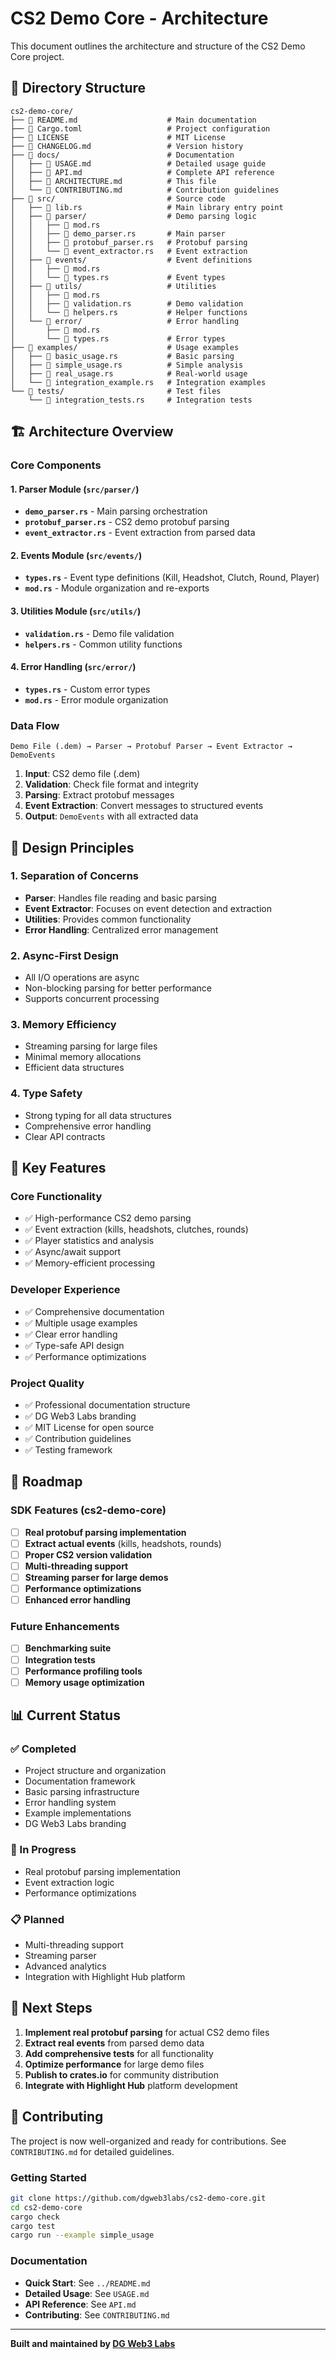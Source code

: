 # CS2 Demo Core - Architecture

This document outlines the architecture and structure of the CS2 Demo Core project.

## 📁 Directory Structure

```
cs2-demo-core/
├── 📄 README.md                    # Main documentation
├── 📄 Cargo.toml                   # Project configuration
├── 📄 LICENSE                      # MIT License
├── 📄 CHANGELOG.md                 # Version history
├── 📁 docs/                        # Documentation
│   ├── 📄 USAGE.md                 # Detailed usage guide
│   ├── 📄 API.md                   # Complete API reference
│   ├── 📄 ARCHITECTURE.md          # This file
│   └── 📄 CONTRIBUTING.md          # Contribution guidelines
├── 📁 src/                         # Source code
│   ├── 📄 lib.rs                   # Main library entry point
│   ├── 📁 parser/                  # Demo parsing logic
│   │   ├── 📄 mod.rs
│   │   ├── 📄 demo_parser.rs       # Main parser
│   │   ├── 📄 protobuf_parser.rs   # Protobuf parsing
│   │   └── 📄 event_extractor.rs   # Event extraction
│   ├── 📁 events/                  # Event definitions
│   │   ├── 📄 mod.rs
│   │   └── 📄 types.rs             # Event types
│   ├── 📁 utils/                   # Utilities
│   │   ├── 📄 mod.rs
│   │   ├── 📄 validation.rs        # Demo validation
│   │   └── 📄 helpers.rs           # Helper functions
│   └── 📁 error/                   # Error handling
│       ├── 📄 mod.rs
│       └── 📄 types.rs             # Error types
├── 📁 examples/                    # Usage examples
│   ├── 📄 basic_usage.rs           # Basic parsing
│   ├── 📄 simple_usage.rs          # Simple analysis
│   ├── 📄 real_usage.rs            # Real-world usage
│   └── 📄 integration_example.rs   # Integration examples
└── 📁 tests/                       # Test files
    └── 📄 integration_tests.rs     # Integration tests
```

## 🏗️ Architecture Overview

### **Core Components**

#### **1. Parser Module (`src/parser/`)**
- **`demo_parser.rs`** - Main parsing orchestration
- **`protobuf_parser.rs`** - CS2 demo protobuf parsing
- **`event_extractor.rs`** - Event extraction from parsed data

#### **2. Events Module (`src/events/`)**
- **`types.rs`** - Event type definitions (Kill, Headshot, Clutch, Round, Player)
- **`mod.rs`** - Module organization and re-exports

#### **3. Utilities Module (`src/utils/`)**
- **`validation.rs`** - Demo file validation
- **`helpers.rs`** - Common utility functions

#### **4. Error Handling (`src/error/`)**
- **`types.rs`** - Custom error types
- **`mod.rs`** - Error module organization

### **Data Flow**

```
Demo File (.dem) → Parser → Protobuf Parser → Event Extractor → DemoEvents
```

1. **Input**: CS2 demo file (.dem)
2. **Validation**: Check file format and integrity
3. **Parsing**: Extract protobuf messages
4. **Event Extraction**: Convert messages to structured events
5. **Output**: `DemoEvents` with all extracted data

## 🎯 Design Principles

### **1. Separation of Concerns**
- **Parser**: Handles file reading and basic parsing
- **Event Extractor**: Focuses on event detection and extraction
- **Utilities**: Provides common functionality
- **Error Handling**: Centralized error management

### **2. Async-First Design**
- All I/O operations are async
- Non-blocking parsing for better performance
- Supports concurrent processing

### **3. Memory Efficiency**
- Streaming parsing for large files
- Minimal memory allocations
- Efficient data structures

### **4. Type Safety**
- Strong typing for all data structures
- Comprehensive error handling
- Clear API contracts

## 🔧 Key Features

### **Core Functionality**
- ✅ High-performance CS2 demo parsing
- ✅ Event extraction (kills, headshots, clutches, rounds)
- ✅ Player statistics and analysis
- ✅ Async/await support
- ✅ Memory-efficient processing

### **Developer Experience**
- ✅ Comprehensive documentation
- ✅ Multiple usage examples
- ✅ Clear error handling
- ✅ Type-safe API design
- ✅ Performance optimizations

### **Project Quality**
- ✅ Professional documentation structure
- ✅ DG Web3 Labs branding
- ✅ MIT License for open source
- ✅ Contribution guidelines
- ✅ Testing framework

## 🚀 Roadmap

### **SDK Features (cs2-demo-core)**
- [ ] **Real protobuf parsing implementation**
- [ ] **Extract actual events** (kills, headshots, rounds)
- [ ] **Proper CS2 version validation**
- [ ] **Multi-threading support**
- [ ] **Streaming parser for large demos**
- [ ] **Performance optimizations**
- [ ] **Enhanced error handling**

### **Future Enhancements**
- [ ] **Benchmarking suite**
- [ ] **Integration tests**
- [ ] **Performance profiling tools**
- [ ] **Memory usage optimization**

## 📊 Current Status

### **✅ Completed**
- Project structure and organization
- Documentation framework
- Basic parsing infrastructure
- Error handling system
- Example implementations
- DG Web3 Labs branding

### **🔄 In Progress**
- Real protobuf parsing implementation
- Event extraction logic
- Performance optimizations

### **📋 Planned**
- Multi-threading support
- Streaming parser
- Advanced analytics
- Integration with Highlight Hub platform

## 🎯 Next Steps

1. **Implement real protobuf parsing** for actual CS2 demo files
2. **Extract real events** from parsed demo data
3. **Add comprehensive tests** for all functionality
4. **Optimize performance** for large demo files
5. **Publish to crates.io** for community distribution
6. **Integrate with Highlight Hub** platform development

## 🤝 Contributing

The project is now well-organized and ready for contributions. See `CONTRIBUTING.md` for detailed guidelines.

### **Getting Started**
```bash
git clone https://github.com/dgweb3labs/cs2-demo-core.git
cd cs2-demo-core
cargo check
cargo test
cargo run --example simple_usage
```

### **Documentation**
- **Quick Start**: See `../README.md`
- **Detailed Usage**: See `USAGE.md`
- **API Reference**: See `API.md`
- **Contributing**: See `CONTRIBUTING.md`

---

**Built and maintained by [DG Web3 Labs](https://github.com/dgweb3labs)**
